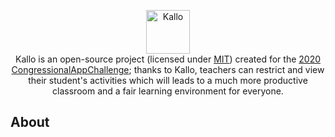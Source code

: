 <p align="center">
  <img src="https://raw.githubusercontent.com/kallo-project/about/main/logo.svg" alt="Kallo" height="70" />
  <br />
  Kallo is an open-source project (licensed under <a href="https://opensource.org/licenses/MIT">MIT</a>) created for the <a href="https://www.congressionalappchallenge.us/">2020 CongressionalAppChallenge</a>; thanks to Kallo, teachers can restrict and view their student's activities
  which will leads to a much more productive classroom and a fair learning environment for everyone.
</p>

## About

